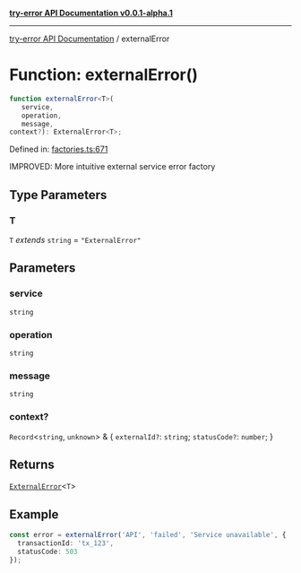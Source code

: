 [**try-error API Documentation v0.0.1-alpha.1**](../index.md)

***

[try-error API Documentation](../index.md) / externalError

# Function: externalError()

```ts
function externalError<T>(
   service, 
   operation, 
   message, 
context?): ExternalError<T>;
```

Defined in: [factories.ts:671](https://github.com/oconnorjohnson/try-error/blob/e3ae0308069a4fba073f4543d527ad76373db795/src/factories.ts#L671)

IMPROVED: More intuitive external service error factory

## Type Parameters

### T

`T` *extends* `string` = `"ExternalError"`

## Parameters

### service

`string`

### operation

`string`

### message

`string`

### context?

`Record`\<`string`, `unknown`\> & \{
  `externalId?`: `string`;
  `statusCode?`: `number`;
\}

## Returns

[`ExternalError`](../interfaces/ExternalError.md)\<`T`\>

## Example

```typescript
const error = externalError('API', 'failed', 'Service unavailable', {
  transactionId: 'tx_123',
  statusCode: 503
});
```
